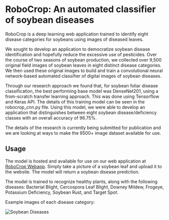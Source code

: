 # RoboCrop: An automated classifier of soybean diseases

RoboCrop is a deep learning web application trained to identify eight disease categories for soybeans using images of diseased leaves. 

We sought to develop an application to democratize soybean disease identification and hopefully reduce the excessive use of pesticides. Over the course of two seasons of soybean production, we collected over 9,500 original field images of soybean leaves in eight distinct disease categories. We then used these original images to build and train a convolutional neural network-based automated classifier of digital images of soybean diseases.

Through our research approach we found that, for soybean foliar disease classification, the best performing base model was DenseNet201, using a from-scratch transfer learning approach. This was done using Tensorflow and Keras API. The details of this training model can be seen in the robocrop_cnn.py file. Using this model, we were able to develop an application that distinguishes between eight soybean disease/deficiency classes with an overall accuracy of 96.75%. 

The details of the research is currently being submitted for publication and we are looking at ways to make the 9500+ image dataset available for use.

## Usage

The model is hosted and available for use on our web application at [RoboCrop Webapp](http://sickbeans.skullisland.info/). Simply take a picture of a soybean leaf and upload it to the website. The model will return a soybean disease prediction.

The model is trained to recognize healthy plants, along with the following diseases: Bacterial Blight, Cercospora Leaf Blight, Downey Mildew, Frogeye, Potassium Deficiency, Soybean Rust, and Target Spot.

Example images of each disease category: 

![Soybean Diseases](Soy_Fig1.png)
